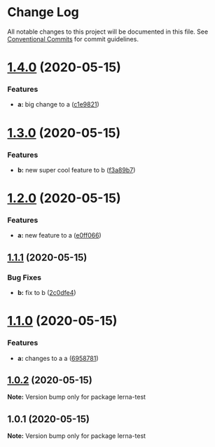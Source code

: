 # Change Log

All notable changes to this project will be documented in this file.
See [Conventional Commits](https://conventionalcommits.org) for commit guidelines.

# [1.4.0](https://github.com/victorlambert/lerna-test/compare/v1.3.0...v1.4.0) (2020-05-15)


### Features

* **a:** big change to a ([c1e9821](https://github.com/victorlambert/lerna-test/commit/c1e9821c06056e103ee300e28b73f5ad94740f5a))





# [1.3.0](https://github.com/victorlambert/lerna-test/compare/v1.2.0...v1.3.0) (2020-05-15)


### Features

* **b:** new super cool feature to b ([f3a89b7](https://github.com/victorlambert/lerna-test/commit/f3a89b7730a1598790b7f88c63a0adc96a04fe50))





# [1.2.0](https://github.com/victorlambert/lerna-test/compare/v1.1.1...v1.2.0) (2020-05-15)


### Features

* **a:** new feature to a ([e0ff066](https://github.com/victorlambert/lerna-test/commit/e0ff06638769685259357643ebdcd6cd42dd6edb))





## [1.1.1](https://github.com/victorlambert/lerna-test/compare/v1.1.0...v1.1.1) (2020-05-15)


### Bug Fixes

* **b:** fix to b ([2c0dfe4](https://github.com/victorlambert/lerna-test/commit/2c0dfe490a891e26db275d250250b810440faa31))





# [1.1.0](https://github.com/victorlambert/lerna-test/compare/v1.0.2...v1.1.0) (2020-05-15)


### Features

* **a:** changes to a a ([6958781](https://github.com/victorlambert/lerna-test/commit/695878109290882c765547b24a8c8d2facceffc8))





## [1.0.2](/compare/v1.0.1...v1.0.2) (2020-05-15)

**Note:** Version bump only for package lerna-test





## 1.0.1 (2020-05-15)

**Note:** Version bump only for package lerna-test
